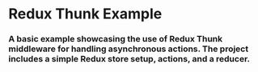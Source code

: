 # Redux Thunk Example
### A basic example showcasing the use of Redux Thunk middleware for handling asynchronous actions. The project includes a simple Redux store setup, actions, and a reducer.
